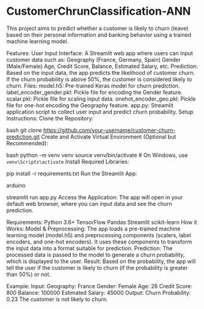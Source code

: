 # CustomerChrunClassification-ANN
This project aims to predict whether a customer is likely to churn (leave) based on their personal information and banking behavior using a trained machine learning model.

Features:
User Input Interface: A Streamlit web app where users can input customer data such as:
Geography (France, Germany, Spain)
Gender (Male/Female)
Age, Credit Score, Balance, Estimated Salary, etc.
Prediction: Based on the input data, the app predicts the likelihood of customer churn. If the churn probability is above 50%, the customer is considered likely to churn.
Files:
model.h5: Pre-trained Keras model for churn prediction.
label_encoder_gender.pkl: Pickle file for encoding the Gender feature.
scalar.pkl: Pickle file for scaling input data.
onehot_encoder_geo.pkl: Pickle file for one-hot encoding the Geography feature.
app.py: Streamlit application script to collect user input and predict churn probability.
Setup Instructions:
Clone the Repository:

bash
git clone https://github.com/your-username/customer-churn-prediction.git
Create and Activate Virtual Environment (Optional but Recommended):

bash
python -m venv venv
source venv/bin/activate  # On Windows, use `venv\Scripts\activate`
Install Required Libraries:


pip install -r requirements.txt
Run the Streamlit App:

arduino

streamlit run app.py
Access the Application: The app will open in your default web browser, where you can input data and see the churn prediction.

Requirements:
Python 3.6+
TensorFlow
Pandas
Streamlit
scikit-learn
How it Works:
Model & Preprocessing:
The app loads a pre-trained machine learning model (model.h5) and preprocessing components (scalers, label encoders, and one-hot encoders).
It uses these components to transform the input data into a format suitable for prediction.
Prediction:
The processed data is passed to the model to generate a churn probability, which is displayed to the user.
Result:
Based on the probability, the app will tell the user if the customer is likely to churn (if the probability is greater than 50%) or not.

Example:
Input:
Geography: France
Gender: Female
Age: 26
Credit Score: 800
Balance: 100000
Estimated Salary: 45000
Output:
Churn Probability: 0.23
The customer is not likely to churn.
